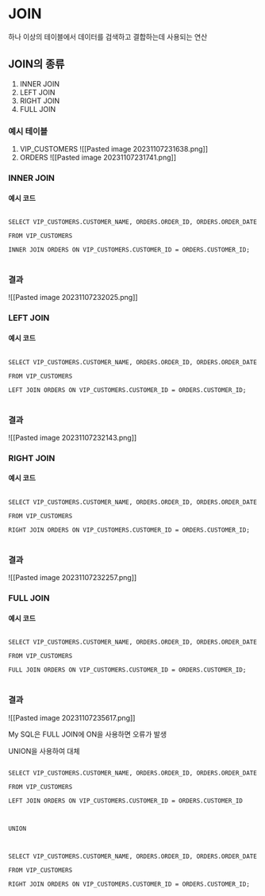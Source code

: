 # **JOIN**
하나 이상의 테이블에서 데이터를 검색하고 결합하는데 사용되는 연산

## JOIN의 종류
1. INNER JOIN
2. LEFT JOIN
3. RIGHT JOIN
4. FULL JOIN

### 예시 테이블

1. VIP_CUSTOMERS
![[Pasted image 20231107231638.png]]
2. ORDERS
![[Pasted image 20231107231741.png]]

### INNER JOIN

#### 예시 코드
<code>
SELECT VIP_CUSTOMERS.CUSTOMER_NAME, ORDERS.ORDER_ID, ORDERS.ORDER_DATE<br>
FROM VIP_CUSTOMERS<br>
INNER JOIN ORDERS ON VIP_CUSTOMERS.CUSTOMER_ID = ORDERS.CUSTOMER_ID;
</code>

<br>

### 결과
![[Pasted image 20231107232025.png]]


### LEFT JOIN

#### 예시 코드
<code>
SELECT VIP_CUSTOMERS.CUSTOMER_NAME, ORDERS.ORDER_ID, ORDERS.ORDER_DATE<br>
FROM VIP_CUSTOMERS<br>
LEFT JOIN ORDERS ON VIP_CUSTOMERS.CUSTOMER_ID = ORDERS.CUSTOMER_ID;
</code>

<br>

### 결과
![[Pasted image 20231107232143.png]]


### RIGHT JOIN

#### 예시 코드
<code>
SELECT VIP_CUSTOMERS.CUSTOMER_NAME, ORDERS.ORDER_ID, ORDERS.ORDER_DATE<br>
FROM VIP_CUSTOMERS<br>
RIGHT JOIN ORDERS ON VIP_CUSTOMERS.CUSTOMER_ID = ORDERS.CUSTOMER_ID;
</code>

<br>

### 결과
![[Pasted image 20231107232257.png]]

### FULL JOIN

#### 예시 코드
<code>
SELECT VIP_CUSTOMERS.CUSTOMER_NAME, ORDERS.ORDER_ID, ORDERS.ORDER_DATE<br>
FROM VIP_CUSTOMERS<br>
FULL JOIN ORDERS ON VIP_CUSTOMERS.CUSTOMER_ID = ORDERS.CUSTOMER_ID;
</code>

<br>

### 결과
![[Pasted image 20231107235617.png]]

My SQL은 FULL JOIN에 ON을 사용하면 오류가 발생

UNION을 사용하여 대체

<code>
SELECT VIP_CUSTOMERS.CUSTOMER_NAME, ORDERS.ORDER_ID, ORDERS.ORDER_DATE <br>
FROM VIP_CUSTOMERS <br>
LEFT JOIN ORDERS ON VIP_CUSTOMERS.CUSTOMER_ID = ORDERS.CUSTOMER_ID <br>
<br>
UNION <br>
<br>
SELECT VIP_CUSTOMERS.CUSTOMER_NAME, ORDERS.ORDER_ID, ORDERS.ORDER_DATE<br>
FROM VIP_CUSTOMERS<br>
RIGHT JOIN ORDERS ON VIP_CUSTOMERS.CUSTOMER_ID = ORDERS.CUSTOMER_ID;
</code>